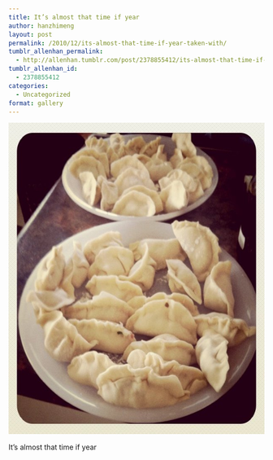 ```yaml
---
title: It’s almost that time if year
author: hanzhimeng
layout: post
permalink: /2010/12/its-almost-that-time-if-year-taken-with/
tumblr_allenhan_permalink:
  - http://allenhan.tumblr.com/post/2378855412/its-almost-that-time-if-year-taken-with
tumblr_allenhan_id:
  - 2378855412
categories:
  - Uncategorized
format: gallery
---
```

[<img class="alignnone size-full wp-image-509" alt="tumblr_ldp521sZQd1qzkacto1_" src="/images/uploads/2013/03/tumblr_ldp521sZQd1qzkacto1_.jpg" width="612" height="612" />][1]

It’s almost that time if year

 [1]: /images/uploads/2013/03/tumblr_ldp521sZQd1qzkacto1_.jpg
